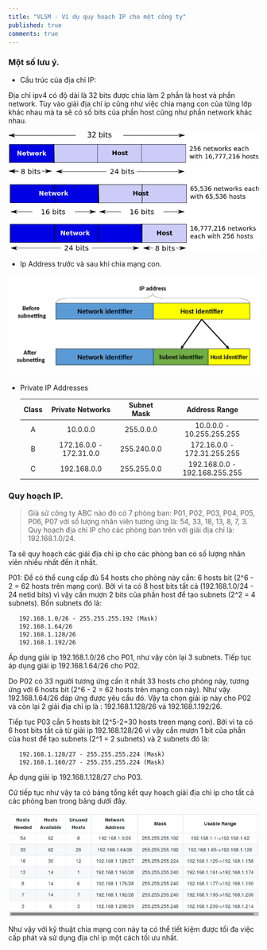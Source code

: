 ```yaml
---
title: "VLSM - Ví dụ quy hoạch IP cho một công ty"
published: true
comments: true
---
```


### Một số lưu ý.

* Cấu trúc của địa chỉ IP:

Địa chỉ ipv4  có độ dài là 32 bits được chia làm 2 phần là host và phần network.
Tùy vào giải địa chỉ ip cũng như việc chia mạng con của từng lớp khác nhau mà ta sẽ có số bits của phần host cũng như phần network khác nhau.

![IP Address Structure After](/assets/images/708px-CPT-Network-IPAddressDivision.svg)

* Ip Address trước và sau khi chia mạng con.

![IP Address Structure After Division](/assets/images/1920px-Subnetting_Concept-en.svg)

* Private IP Addresses

   | Class | Private Networks | Subnet Mask | Address Range |
   |:-----:|:----------------:|:-----------:|:-------------:|
   |A|10.0.0.0|255.0.0.0|10.0.0.0 - 10.255.255.255|
   |B|172.16.0.0 - 172.31.0.0|255.240.0.0|172.16.0.0 - 172.31.255.255|
   |C|192.168.0.0|255.255.0.0|192.168.0.0 - 192.168.255.255|

### Quy hoạch IP.

> Giả sử công ty ABC nào đó có 7 phòng ban: P01, P02, P03, P04, P05, P06, P07
> với số lượng nhân viên tương ứng là: 54, 33, 18, 13, 8, 7, 3.
> Quy hoạch địa chỉ IP cho các phòng ban trên với giải địa chỉ là: 192.168.1.0/24.

Ta sẽ quy hoạch các giải địa chỉ ip cho các phòng ban có số lượng nhân viên nhiều nhất đến ít nhất.

P01: Để có thể cung cấp đủ 54 hosts cho phòng này cần: 6 hosts bit (2^6 - 2 = 62 hosts trên mạng con).
Bởi vì ta có 8 host bits tất cả (192.168.1.0/24 - 24 netid bits) vì vậy cần mượn 2 bits của phần host để tạo subnets (2^2 = 4 subnets). Bốn subnets đó là:

```console
   192.168.1.0/26 - 255.255.255.192 (Mask)
   192.168.1.64/26
   192.168.1.128/26
   192.168.1.192/26
```
Áp dụng giải ip 192.168.1.0/26 cho P01, như vậy còn lại 3 subnets. Tiếp tục áp dụng giải ip 192.168.1.64/26 cho P02.

Do P02 có 33 người tương ứng cần ít nhất 33 hosts cho phòng này, tương ứng với 6 hosts bit (2^6 - 2 = 62 hosts trên mạng con này). Như vậy 192.168.1.64/26 đáp ứng được yêu cầu đó. Vậy ta chọn giải ip này cho P02 và còn lại 2 giải địa chỉ ip là : 192.168.1.128/26 và 192.168.1.192/26.

Tiếp tục P03 cần 5 hosts bit (2^5-2=30 hosts treen mạng con). Bởi vì ta có 6 host bits tất cả từ giải ip 192.168.128/26 vì vậy cần mượn 1 bit của phần của host để tạo subnets (2^1 = 2 subnets) và 2 subnets đó là:

```console
   192.168.1.128/27 - 255.255.255.224 (Mask)
   192.168.1.160/27 - 255.255.255.224 (Mask)
```
Áp dụng giải ip 192.168.1.128/27 cho P03.

Cứ tiếp tục như vậy ta có bảng tổng kết quy hoạch giải địa chỉ ip cho tất cả các phòng ban trong bảng dưới đây.

![Subnet Table](/assets/images/subnettable.png)

Như vậy với kỹ thuật chia mạng con này ta có thể tiết kiệm được tối đa việc cấp phát và sử dụng địa chỉ ip một cách tối ưu nhất.
